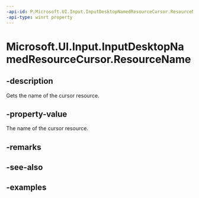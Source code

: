 ```yaml
---
-api-id: P:Microsoft.UI.Input.InputDesktopNamedResourceCursor.ResourceName
-api-type: winrt property
---
```


# Microsoft.UI.Input.InputDesktopNamedResourceCursor.ResourceName

<!--
public string ResourceName { get; }
-->

## -description

Gets the name of the cursor resource.

## -property-value

The name of the cursor resource.

## -remarks

## -see-also

## -examples
